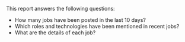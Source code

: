 This report answers the following questions:

- How many jobs have been posted in the last 10 days?
- Which roles and technologies have been mentioned in recent jobs?
- What are the details of each job?
